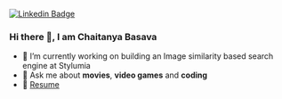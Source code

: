 [![Linkedin Badge](https://img.shields.io/badge/-LinkedIn-blue?style=for-the-badge&logo=Linkedin&logoColor=white&link=https://www.linkedin.com/in/abhishek-s-4a20819a/)](https://www.linkedin.com/in/basava-sai-naga-viswa-chaitanya-665083172/)

### Hi there 👋, I am Chaitanya Basava

- 🔭 I’m currently working on building an Image similarity based search engine at Stylumia
- 💬 Ask me about **movies**, **video games** and **coding**
- 📝 <a href="https://drive.google.com/file/d/1K9Pvxo2Ec9wLpZMXN0-Y-6zl5K7RkV6s/view?usp=sharing" target="_blank">Resume</a>

<!--
**chaitnayabasava/chaitnayabasava** is a ✨ _special_ ✨ repository because its `README.md` (this file) appears on your GitHub profile.

Here are some ideas to get you started:

- 🔭 I’m currently working on ...
- 🌱 I’m currently learning ...
- 👯 I’m looking to collaborate on ...
- 🤔 I’m looking for help with ...
- 💬 Ask me about ...
- 📫 How to reach me: ...
- 😄 Pronouns: ...
- ⚡ Fun fact: ...
-->
